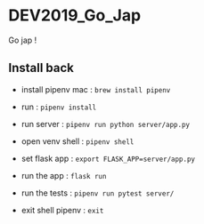 # DEV2019_Go_Jap

Go jap !

## Install back
* install pipenv
mac : `brew install pipenv`
* run : `pipenv install`
* run server : `pipenv run python server/app.py`
* open venv shell : `pipenv shell`
* set flask app : `export FLASK_APP=server/app.py`
* run the app : `flask run`
* run the tests : `pipenv run pytest server/`

* exit shell pipenv : `exit`
